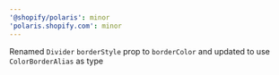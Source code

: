 ```yaml
---
'@shopify/polaris': minor
'polaris.shopify.com': minor
---
```


Renamed `Divider` `borderStyle` prop to `borderColor` and updated to use `ColorBorderAlias` as type
